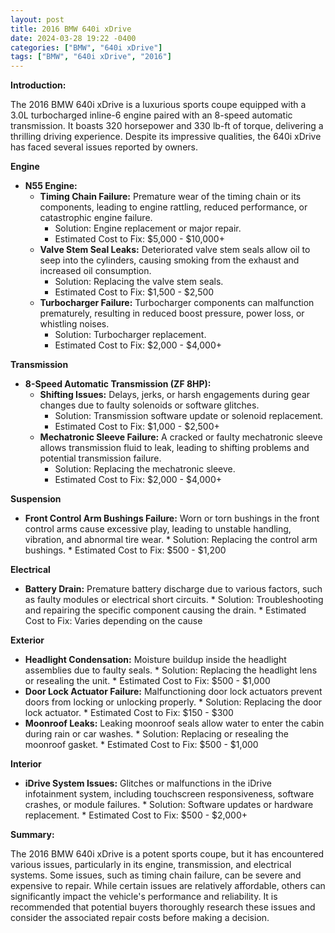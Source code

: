 ```yaml
---
layout: post
title: 2016 BMW 640i xDrive
date: 2024-03-28 19:22 -0400
categories: ["BMW", "640i xDrive"]
tags: ["BMW", "640i xDrive", "2016"]
---
```

**Introduction:**

The 2016 BMW 640i xDrive is a luxurious sports coupe equipped with a 3.0L turbocharged inline-6 engine paired with an 8-speed automatic transmission. It boasts 320 horsepower and 330 lb-ft of torque, delivering a thrilling driving experience. Despite its impressive qualities, the 640i xDrive has faced several issues reported by owners.

**Engine**

* **N55 Engine:**
    * **Timing Chain Failure:** Premature wear of the timing chain or its components, leading to engine rattling, reduced performance, or catastrophic engine failure.
      * Solution: Engine replacement or major repair.
      * Estimated Cost to Fix: $5,000 - $10,000+
    * **Valve Stem Seal Leaks:** Deteriorated valve stem seals allow oil to seep into the cylinders, causing smoking from the exhaust and increased oil consumption.
      * Solution: Replacing the valve stem seals.
      * Estimated Cost to Fix: $1,500 - $2,500
    * **Turbocharger Failure:** Turbocharger components can malfunction prematurely, resulting in reduced boost pressure, power loss, or whistling noises.
      * Solution: Turbocharger replacement.
      * Estimated Cost to Fix: $2,000 - $4,000+

**Transmission**

* **8-Speed Automatic Transmission (ZF 8HP):**
    * **Shifting Issues:** Delays, jerks, or harsh engagements during gear changes due to faulty solenoids or software glitches.
      * Solution: Transmission software update or solenoid replacement.
      * Estimated Cost to Fix: $1,000 - $2,500+
    * **Mechatronic Sleeve Failure:** A cracked or faulty mechatronic sleeve allows transmission fluid to leak, leading to shifting problems and potential transmission failure.
      * Solution: Replacing the mechatronic sleeve.
      * Estimated Cost to Fix: $2,000 - $4,000+

**Suspension**

* **Front Control Arm Bushings Failure:** Worn or torn bushings in the front control arms cause excessive play, leading to unstable handling, vibration, and abnormal tire wear.
      * Solution: Replacing the control arm bushings.
      * Estimated Cost to Fix: $500 - $1,200

**Electrical**

* **Battery Drain:** Premature battery discharge due to various factors, such as faulty modules or electrical short circuits.
      * Solution: Troubleshooting and repairing the specific component causing the drain.
      * Estimated Cost to Fix: Varies depending on the cause

**Exterior**

* **Headlight Condensation:** Moisture buildup inside the headlight assemblies due to faulty seals.
      * Solution: Replacing the headlight lens or resealing the unit.
      * Estimated Cost to Fix: $500 - $1,000
* **Door Lock Actuator Failure:** Malfunctioning door lock actuators prevent doors from locking or unlocking properly.
      * Solution: Replacing the door lock actuator.
      * Estimated Cost to Fix: $150 - $300
* **Moonroof Leaks:** Leaking moonroof seals allow water to enter the cabin during rain or car washes.
      * Solution: Replacing or resealing the moonroof gasket.
      * Estimated Cost to Fix: $500 - $1,000

**Interior**

* **iDrive System Issues:** Glitches or malfunctions in the iDrive infotainment system, including touchscreen responsiveness, software crashes, or module failures.
      * Solution: Software updates or hardware replacement.
      * Estimated Cost to Fix: $500 - $2,000+

**Summary:**

The 2016 BMW 640i xDrive is a potent sports coupe, but it has encountered various issues, particularly in its engine, transmission, and electrical systems. Some issues, such as timing chain failure, can be severe and expensive to repair. While certain issues are relatively affordable, others can significantly impact the vehicle's performance and reliability. It is recommended that potential buyers thoroughly research these issues and consider the associated repair costs before making a decision.
